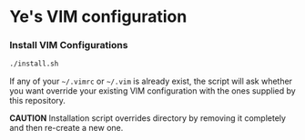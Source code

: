 

# Ye's VIM configuration

### Install VIM Configurations

```bash
./install.sh
```

If any of your `~/.vimrc` or `~/.vim` is already exist, the script will ask whether you want override your existing VIM configuration with the ones supplied by this repository.

**CAUTION** Installation script overrides directory by removing it completely and then re-create a new one.
